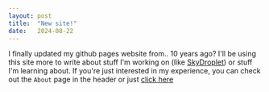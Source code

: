 ```yaml
---
layout: post
title:  "New site!"
date:   2024-08-22
---
```

I finally updated my github pages website from.. 10 years ago? I'll be using this site more to write about stuff I'm working on (like [SkyDroplet](https://apps.apple.com/us/app/skydroplet-weather-forecast/id6479719868)) or stuff I'm learning about. If you're just interested in my experience, you can check out the `About` page in the header or just [click here](/about)